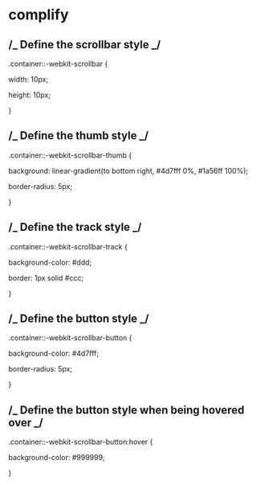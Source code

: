 # complify

## /_ Define the scrollbar style _/

.container::-webkit-scrollbar {

width: 10px;

height: 10px;

}

## /_ Define the thumb style _/

.container::-webkit-scrollbar-thumb {

background: linear-gradient(to bottom right, #4d7fff 0%, #1a56ff 100%);

border-radius: 5px;

}

## /_ Define the track style _/

.container::-webkit-scrollbar-track {

background-color: #ddd;

border: 1px solid #ccc;

}

## /_ Define the button style _/

.container::-webkit-scrollbar-button {

background-color: #4d7fff;

border-radius: 5px;

}

## /_ Define the button style when being hovered over _/

.container::-webkit-scrollbar-button:hover {

background-color: #999999;

}
